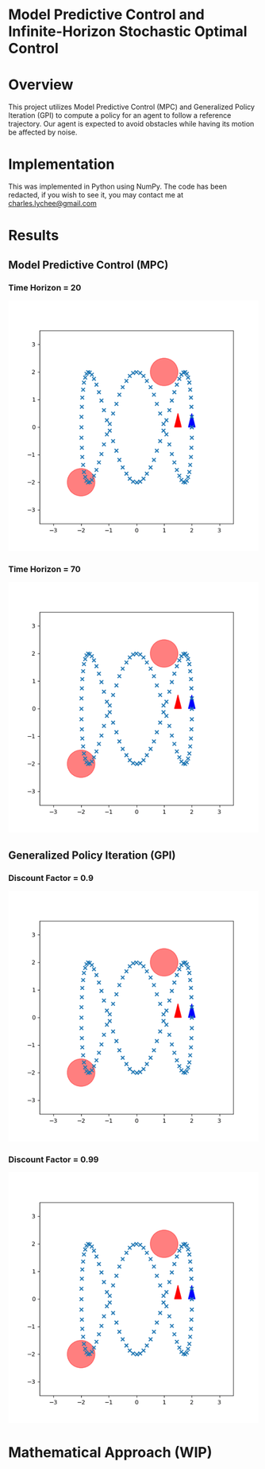 # Model Predictive Control and Infinite-Horizon Stochastic Optimal Control

# Overview
This project utilizes Model Predictive Control (MPC) and Generalized Policy Iteration (GPI) to compute a policy for an agent to follow a reference trajectory. Our agent is expected to avoid obstacles while having its motion be affected by noise.

# Implementation
This was implemented in Python using NumPy. The code has been redacted, if you wish to see it, you may contact me at charles.lychee@gmail.com

# Results
## Model Predictive Control (MPC)
### Time Horizon = 20
<img src="MPCT20Q01.gif">

### Time Horizon = 70
<img src="MPCT70Q01.gif">

## Generalized Policy Iteration (GPI)
### Discount Factor = 0.9
<img src="GPI90.gif">

### Discount Factor = 0.99
<img src="GPI99.gif">

# Mathematical Approach (WIP)